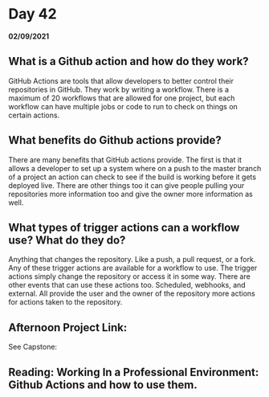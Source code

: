 # Day 42
__02/09/2021__

## What is a Github action and how do they work?

GitHub Actions are tools that allow developers to better control their repositories in GitHub. They work by writing a workflow. There is a maximum of 20 workflows that are allowed for one project, but each workflow can have multiple jobs or code to run to check on things on certain actions. 

## What benefits do Github actions provide?

There are many benefits that GitHub actions provide. The first is that it allows a developer to set up a system where on a push to the master branch of a project an action can check to see if the build is working before it gets deployed live. There are other things too it can give people pulling your repositories more information too and give the owner more information as well.


## What types of trigger actions can a workflow use? What do they do?

Anything that changes the repository. Like a push, a pull request, or a fork. Any of these trigger actions are available for a workflow to use. The trigger actions simply change the repository or access it in some way. There are other events that can use these actions too. Scheduled, webhooks, and external. All provide the user and the owner of the repository more actions for actions taken to the repository.


## Afternoon Project Link:

See Capstone:


## Reading: Working In a Professional Environment: Github Actions and how to use them.